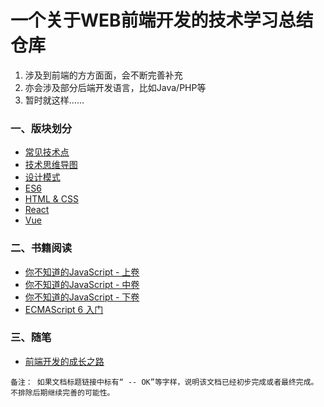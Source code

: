 # 一个关于WEB前端开发的技术学习总结仓库
1. 涉及到前端的方方面面，会不断完善补充
2. 亦会涉及部分后端开发语言，比如Java/PHP等
3. 暂时就这样......

### 一、版块划分
- [常见技术点](https://github.com/bobo88/web-front/tree/main/%E5%B8%B8%E8%A7%81%E6%8A%80%E6%9C%AF%E7%82%B9)
- [技术思维导图](https://github.com/bobo88/web-front/tree/main/%E6%8A%80%E6%9C%AF%E6%80%9D%E7%BB%B4%E5%AF%BC%E5%9B%BE)
- [设计模式](https://github.com/bobo88/web-front/tree/main/%E8%AE%BE%E8%AE%A1%E6%A8%A1%E5%BC%8F)
- [ES6](https://github.com/bobo88/web-front/tree/main/ES6)
- [HTML & CSS](https://github.com/bobo88/web-front/tree/main/HTML%20%26%20CSS)
- [React](https://github.com/bobo88/web-front/tree/main/react)
- [Vue](https://github.com/bobo88/web-front/tree/main/vue)

### 二、书籍阅读
- [你不知道的JavaScript - 上卷]()
- [你不知道的JavaScript - 中卷]()
- [你不知道的JavaScript - 下卷]()
- [ECMAScript 6 入门]()

### 三、随笔
- [前端开发的成长之路]()

```
备注： 如果文档标题链接中标有“ -- OK”等字样，说明该文档已经初步完成或者最终完成。不排除后期继续完善的可能性。
```

